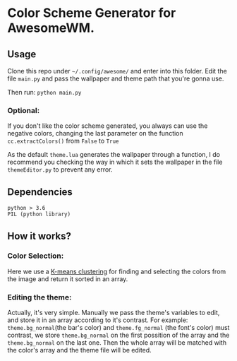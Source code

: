 # Color Scheme Generator for AwesomeWM.

## Usage

Clone this repo under  ``` ~/.config/awesome/ ``` and enter into this folder.
Edit the file ``` main.py ``` and pass the wallpaper and theme path that you're gonna use.

Then run:
``` python main.py ```
### Optional: 
If you don't like the color scheme generated, you always can use the negative colors, changing the last parameter on the function ``` cc.extractColors() ``` from ``` False ``` to ``` True ```

As the default ``` theme.lua ``` generates the wallpaper through a function, I do recommend you checking the way in which it sets the wallpaper in the file ``` themeEditor.py ``` to prevent any error.

## Dependencies

``` 
python > 3.6
PIL (python library)

```

## How it works?

### Color Selection:
Here we use a
[K-means clustering](http://google.com)
for finding and selecting the colors from the image and return it sorted in an array.
### Editing the theme:
Actually, it's very simple. Manually we pass the theme's variables to edit, and store it in an array according to it's contrast. For example:
``` theme.bg_normal ```(the bar's color) and ``` theme.fg_normal ``` (the font's color) must contrast, we store ``` theme.bg_normal ``` on the first possition of the array and the ``` theme.bg_normal ``` on the last one. 
Then the whole array will be matched with the color's array and the theme file will be edited.
